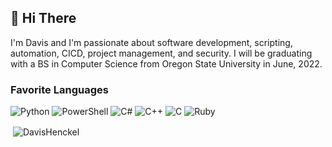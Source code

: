 ## 👋 Hi There  
I'm Davis and I'm passionate about software development, scripting, automation, CICD, project management, and security. I will be graduating with a BS in Computer Science from Oregon State University in June, 2022.
### Favorite Languages
![Python](https://img.shields.io/badge/python-3670A0?style=for-the-badge&logo=python&logoColor=ffdd54)
![PowerShell](https://img.shields.io/badge/powershell-ebecf0?style=for-the-badge&logo=powershell&logoColor=256db8)
![C#](https://img.shields.io/badge/csharp-631f74?style=for-the-badge&logo=csharp&logoColor=d5c4d6)
![C++](https://img.shields.io/badge/cpp-004283?style=for-the-badge&logo=cplusplus&logoColor=9bbddb)
![C](https://img.shields.io/badge/c-3670A0?style=for-the-badge&logo=c&logoColor=ebecf0)
![Ruby](https://img.shields.io/badge/ruby-f3cc9d?style=for-the-badge&logo=ruby&logoColor=e80e12)
<p>&nbsp;<img align="center" src="https://github-readme-stats.vercel.app/api?username=DavisHenckel&show_icons=true&locale=en&theme=github_dark&count_private=true&hide=stars" alt="DavisHenckel" /></p>

